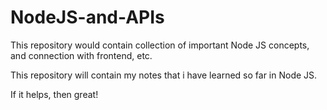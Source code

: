 # NodeJS-and-APIs
This repository would contain collection of important Node JS concepts, and connection with frontend, etc. 

This repository will contain my notes that i have learned so far in Node JS. 

If it helps, then great!
